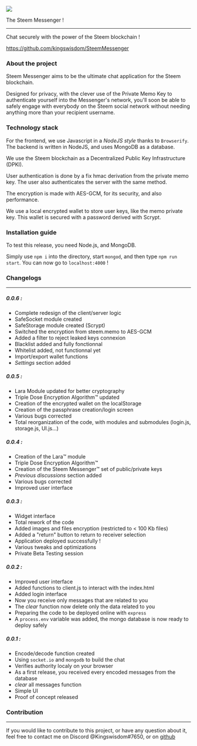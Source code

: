![](https://steemitimages.com/DQmb1nZtQbXzJsVfzFgwXkKnjKfKW3QEYxgEG8p7u2wDKD2/image.png)

The Steem Messenger !
______________________________

Chat securely with the power of the Steem blockchain !

https://github.com/kingswisdom/SteemMessenger

### About the project

Steem Messenger aims to be the ultimate chat application for the Steem blockchain.

Designed for privacy, with the clever use of the Private Memo Key to authenticate yourself into the Messenger's network, you'll soon be able to safely engage with everybody on the Steem social network without needing anything more than your recipient username.

### Technology stack

For the frontend, we use Javascript in a *NodeJS style* thanks to `Browserify`. The backend is written in NodeJS, and uses MongoDB as a database.

We use the Steem blockchain as a Decentralized Public Key Infrastructure (DPKI).

User authentication is done by a fix hmac derivation from the private memo key. The user also authenticates the server with the same method.

The encryption is made with AES-GCM, for its security, and also performance.

We use a local encrypted wallet to store user keys, like the memo private key. This wallet is secured with a password derived with Scrypt. 

### Installation guide

To test this release, you need Node.js, and MongoDB.

Simply use `npm i` into the directory, start `mongod`, and then type `npm run start`. You can now go to `localhost:4000` !

### Changelogs
________________________________________

##### 0.0.6 :
- Complete redesign of the client/server logic
- SafeSocket module created
- SafeStorage module created (Scrypt)
- Switched the encryption from steem.memo to AES-GCM 
- Added a filter to reject leaked keys connexion
- Blacklist added and fully fonctionnal
- Whitelist added, not functionnal yet
- Import/export wallet functions
- *Settings* section added

##### 0.0.5 :
- Lara Module updated for better cryptography
- Triple Dose Encryption Algorithm™ updated
- Creation of the encrypted wallet on the localStorage
- Creation of the passphrase creation/login screen 
- Various bugs corrected
- Total reorganization of the code, with modules and submodules (login.js, storage.js, UI.js...)

##### 0.0.4 :
- Creation of the Lara™ module
- Triple Dose Encryption Algorithm™
- Creation of the Steem Messenger™ set of public/private keys
- *Previous discussions* section added 
- Various bugs corrected
- Improved user interface
 
##### 0.0.3 :
- Widget interface
- Total rework of the code
- Added images and files encryption (restricted to < 100 Kb files)
- Added a "return" button to return to receiver selection
- Application deployed successfully !
- Various tweaks and optimizations
- Private Beta Testing session

##### 0.0.2 :
- Improved user interface
- Added functions to client.js to interact with the index.html
- Added login interface
- Now you receive only messages that are related to you
- The *clear* function now delete only the data related to you
- Preparing the code to be deployed online with `express`
- A `process.env` variable was added, the mongo database is now ready to deploy safely

##### 0.0.1 :
- Encode/decode function created
- Using `socket.io` and `mongodb` to build the chat
- Verifies authority localy on your browser
- As a first release, you received every encoded messages from the database
- *clear* all messages function
- Simple UI
- Proof of concept released

### Contribution
___________________________________

If you would like to contribute to this project, or have any question about it, feel free to contact me on Discord @Kingswisdom#7650, or on [github](https://github.com/kingswisdom)
